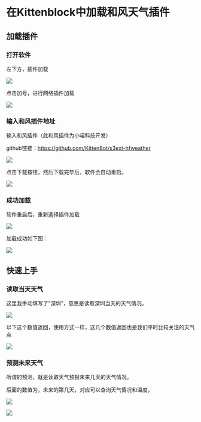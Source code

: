 # 在Kittenblock中加载和风天气插件

## 加载插件

### 打开软件

左下方，插件加载

![](./images/C10_01.png)

点击加号，进行网络插件加载

![](./images/C10_02.png)

### 输入和风插件地址

输入和风插件（此和风插件为小喵科技开发）

github链接：https://github.com/KittenBot/s3ext-hfweather

![](./images/C10_03.png)

点击下载按钮，然后下载完毕后，软件会自动重启。

![](./images/C10_04.png)


### 成功加载

软件重启后，重新选择插件加载

![](./images/C10_05.png)

加载成功如下图：

![](./images/C10_06.png)

## 快速上手

### 读取当天天气

这里我手动填写了“深圳”，意思是读取深圳当天的天气情况。

![](./images/C10_07.png)

以下这个数值返回，使用方式一样，这几个数值返回也是我们平时比较关注的天气点

![](./images/C10_08.png)

### 预测未来天气

所谓的预测，就是读取天气预报未来几天的天气情况。

后面的数值为，未来的第几天，对应可以查询天气情况和温度。

![](./images/C10_09.png)

![](./images/C10_10.png)





